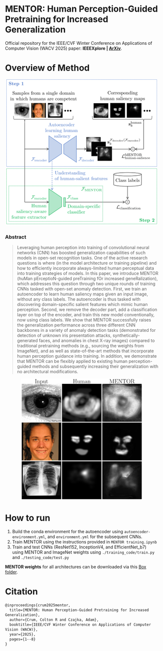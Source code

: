 # MENTOR: Human Perception-Guided Pretraining for Increased Generalization

Official repository for the IEEE/CVF Winter Conference on Applications of Computer Vision (WACV 2025) paper: **IEEEXplore | [ArXiv](https://arxiv.org/abs/2310.19545v2)**.

# Overview of Method

<p align="center">
  <img src="mentor.png" width="500" />
</p>

### Abstract
> Leveraging human perception into training of convolutional neural networks (CNN) has boosted generalization capabilities of such models in open-set recognition tasks. One of the active research questions is where (in the model architecture or training pipeline) and how to efficiently incorporate always-limited human perceptual data into training strategies of models. In this paper, we introduce MENTOR (huMan pErceptioN-guided preTraining fOr increased geneRalization), which addresses this question through two unique rounds of training CNNs tasked with open-set anomaly detection. First, we train an autoencoder to learn human saliency maps given an input image, without any class labels. The autoencoder is thus tasked with discovering domain-specific salient features which mimic human perception. Second, we remove the decoder part, add a classification layer on top of the encoder, and train this new model conventionally, now using class labels. We show that MENTOR successfully raises the generalization performance across three different CNN backbones in a variety of anomaly detection tasks (demonstrated for detection of unknown iris presentation attacks, synthetically-generated faces, and anomalies in chest X-ray images) compared to traditional pretraining methods (e.g., sourcing the weights from ImageNet), and as well as state-of-the-art methods that incorporate human perception guidance into training. In addition, we demonstrate that MENTOR can be flexibly applied to existing human perception-guided methods and subsequently increasing their generalization with no architectural modifications.

<p align="center">
  <img src="Human-Mentor-Sampler.png" width="400" height="400" />
</p>

# How to run

1. Build the conda environment for the autoencoder using `autoencoder-environment.yml`, and `environment.yml` for the subsequent CNNs.
2. Train MENTOR using the instructions provided in `MENTOR training.ipynb`
3. Train and test CNNs (ResNet152, InceptionV4, and EfficientNet_b7) using MENTOR and ImageNet weights using `./training_code/train.py` and `./testing_code/test.py`

**MENTOR weights** for all architectures can be downloaded via this [Box folder](https://notredame.box.com/s/xzpshhh0l07qgfledevhf8ttgn1kscat).

# Citation
```
@inproceedings{crum2025mentor,
  title={MENTOR: Human Perception-Guided Pretraining for Increased Generalization},
  author={Crum, Colton R and Czajka, Adam},
  booktitle={IEEE/CVF Winter Conference on Applications of Computer Vision (WACW)}, 
  year={2025},
  pages={1--8}
}
```
